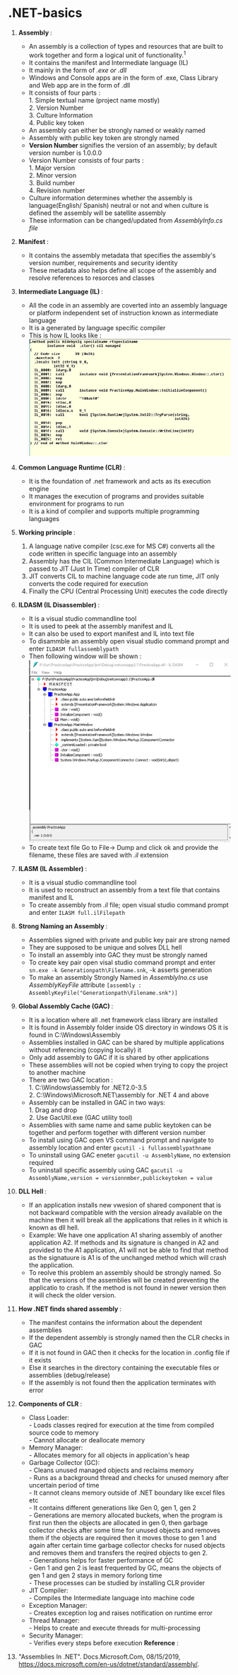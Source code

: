 # .NET-basics

1. <b> Assembly </b> :
    - An assembly is a collection of types and resources that are built to work together and form a logical unit of functionality.<sup>1</sup> 
    - It contains the manifest and Intermediate language (IL)
    - It mainly in the form of <i> .exe or .dll </i>
    - Windows and Console apps are in the form of .exe, Class Library and Web app are in the form of .dll
    - It consists of four parts : </br> 1. Simple textual name (project name mostly) </br> 2. Version Number </br> 3. Culture Information </br> 4. Public key token
    - An assembly can either be strongly named or weakly named
    - Assembly with public key token are strongly named
    - <b>Version Number </b> signifies the version of an assembly; by default version number is 1.0.0.0
    - Version Number consists of four parts : </br> 1. Major version </br> 2. Minor version </br> 3. Build number </br> 4. Revision number
    - Culture information determines whether the assembly is language(English/ Spanish) neutral or not and when culture is defined the assembly will be satellite assembly
    - These information can be changed/updated from <i>AssemblyInfo.cs file</i>
    
2. <b> Manifest </b> : 
    - It contains the assembly metadata that specifies the assembly's version number, requirements and security identity
    - These metadata also helps define all scope of the assembly and resolve references to resorces and classes
    
3. <b> Intermediate Language (IL) </b> :
    - All the code in an assembly are coverted into an assembly language or platform independent set of instruction known as intermediate language
    - It is a generated by language specific compiler
    - This is how IL looks like : </br>
    ![Intermediate Language](https://github.com/KarkiBindu/.NET-basics/blob/master/IL.JPG)

3. <b> Common Language Runtime (CLR) </b> :
    - It is the foundation of .net framework and acts as its execution engine
    - It manages the execution of programs and provides suitable environment for programs to run
    - It is a kind of compiler and supports multiple programming languages
    
4. <b> Working principle </b> :
    1. A language native compiler (csc.exe for MS C#) converts all the code written in specific language into an assembly
    2. Assembly has the CIL (Common Intermediate Language) which is passed to JIT (Just In Time) compiler of CLR
    3. JIT converts CIL to machine language code ate run time, JIT only converts the code required for execution
    4. Finally the CPU (Central Processing Unit) executes the code directly
    
5. <b> ILDASM (IL Disassembler) </b> :
    - It is a visual studio commandline tool
    - It is used to peek at the assembly manifest and IL
    - It can also be used to export manifest and IL into text file
    - To disammble an assembly open visual studio command prompt and enter `ILDASM fullassemblypath`
    - Then following window will be shown :
    ![Disassembled Assembly](https://github.com/KarkiBindu/.NET-basics/blob/master/ILDASM.png)
    - To create text file Go to File-> Dump and click ok and provide the filename, these files are saved with <i>.il</i> extension
    
6. <b> ILASM (IL Assembler) </b> :
    - It is a visual studio commandline tool
    - It is used to reconstruct an assembly from a text file that contains manifest and IL
    - To create assembly from <i> .il </i> file; open visual studio command prompt and enter `ILASM full.ilFilepath`
   
7. <b> Strong Naming an Assembly </b> :
    - Assemblies signed with private and public key pair are  strong named
    - They are supposed to be unique and solves DLL hell
    - To install an assembly into GAC they must be strongly named
    - To create key pair open visal studio command prompt and enter `sn.exe -k Generationpath\Filename.snk`, -k asserts generation
    - To make an assembly Strongly Named in <i>AssemblyIno.cs</i> use <i>AssemblyKeyFile</i> attribute `[assembly : AssemblyKeyFile("Generationpath\Filename.snk")]` 
    
8. <b> Global Assembly Cache (GAC) </b> :
    - It is a location where all .net framework class library are installed
    - It is found in Assembly folder inside OS directory in windows OS it is found in C:\Windows\Assembly
    - Assemblies installed in GAC can be shared by multiple applications without referencing (copying locally) it
    - Only add assembly to GAC if it is shared by other applications
    - These assemblies will not be copied when trying to copy the project to another machine
    - There are two GAC location : </br> 1. C:\Windows\assembly for .NET2.0-3.5 </br> 2. C:\Windows\Microsoft.NET\assembly for .NET 4 and above
    - Assembly can be installed in GAC in two ways: </br> 1. Drag and drop </br> 2. Use GacUtil.exe (GAC utility tool)
    - Assemblies with same name and same public keytoken can be together and perform together with different version number
    - To install using GAC open VS command prompt and navigate to assembly location and enter `gacutil -i fullassemblypathname`
    - To uninstall using GAC eneter `gacutil -u AssemblyName`, no extension required
    - To uninstall specific assembly using GAC `gacutil -u AssemblyName,version = versionnmber,publickeytoken = value`

9. <b> DLL Hell </b> :
    - If an application installs new vwesion of shared component that is not backward compatible with the version already available on the machine then it will break all the applications that relies in it which is known as dll hell.
    - Example: We have one application A1 sharing assembly of another application A2. If methods and its signature is changed in A2 and provided to the A1 application, A1 will not be able to find that method as the signatuure is A1 is of the unchanged method which will crash the application.
    - To reolve this problem an assembly should be strongly named. So that the versions of the assemblies will be created preventing the applicatio to crash. If the method is not found in newer version then it will check the older version. 

9. <b> How .NET finds shared assembly </b> :
    - The manifest contains the information about the dependent assemblies
    - If the dependent assembly is strongly named then the CLR checks in GAC
    - If it is not found in GAC then it checks for the location in .config file if it exists
    - Else it searches in the directory containing the executable files or assemblies (debug/release)
    - If the assembly is not found then the application terminates with error

9. <b> Components of CLR </b> :    
    - Class Loader: </br>
            - Loads classes reqired for execution at the time from compiled source code to memory</br>
            - Cannot allocate or deallocate memory </br>
    - Memory Manager:</br>
            - Allocates memory for all objects in application's heap
    - Garbage Collector (GC):</br>
            - Cleans unused managed objects and reclaims memory </br>
            - Runs as a background thread and checks for unused memory after uncertain period of time </br>
            - It cannot cleans memory outside of .NET boundary like excel files etc </br>
            - It contains different generations like Gen 0, gen 1, gen 2 </br>
            - Generations are memory allocated buckets, when the program is first run then the objects are allocated in gen 0, then garbage collector checks after some time for unused objects and removes them if the objects are required then it moves those to gen 1 and again after certain time garbage collector checks for nused objects and removes them and transfers the reqired objects to gen 2. </br>
            - Generations helps for faster performance of GC </br>
            - Gen 1 and gen 2 is least frequented by GC, means the objects of gen 1 and gen 2 stays in memory forlong time </br>
            - These processes can be studied by installing CLR provider </br>
     - JIT Compiler:</br>
            - Compiles the Intermediate language into machine code
     - Exception Manager:</br>
            - Creates exception log and raises notification on runtime error 
     - Thread Manager:</br>
            - Helps to create and execute threads for multi-processing
     - Security Manager:</br>
            - Verifies every steps before execution
<b>Reference</b> :
1. "Assemblies In .NET". Docs.Microsoft.Com, 08/15/2019, https://docs.microsoft.com/en-us/dotnet/standard/assembly/.
